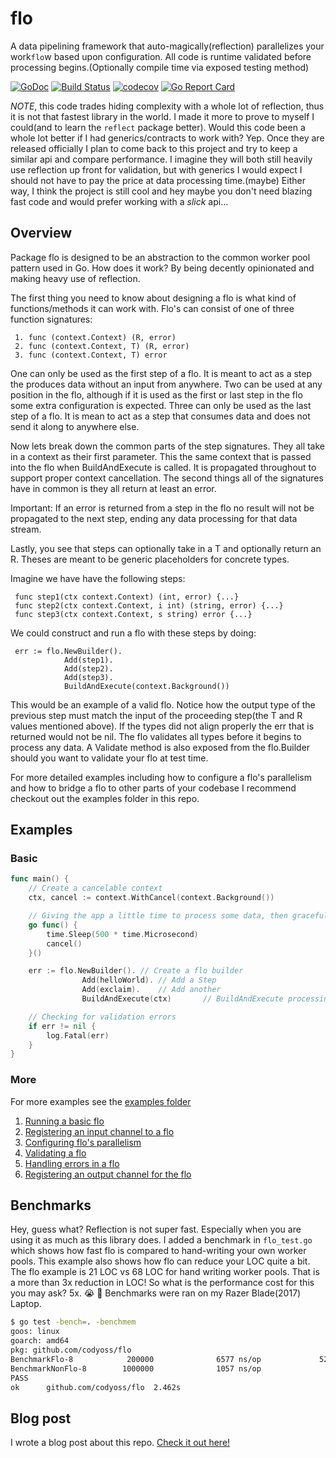 # flo

A data pipelining framework that auto-magically(reflection) parallelizes your work`flo`w based upon configuration. All
code is runtime validated before processing begins.(Optionally compile time via exposed testing method)

[![GoDoc](https://godoc.org/github.com/codyoss/flo?status.svg)](https://godoc.org/github.com/codyoss/flo)
[![Build Status](https://cloud.drone.io/api/badges/codyoss/flo/status.svg)](https://cloud.drone.io/codyoss/flo)
[![codecov](https://codecov.io/gh/codyoss/flo/branch/master/graph/badge.svg)](https://codecov.io/gh/codyoss/flo)
[![Go Report Card](https://goreportcard.com/badge/github.com/codyoss/flo)](https://goreportcard.com/report/github.com/codyoss/flo)

*NOTE*, this code trades hiding complexity with a whole lot of reflection, thus it is not that fastest library in the
world. I made it more to prove to myself I could(and to learn the `reflect` package better). Would this code been a
whole lot better if I had generics/contracts to work with? Yep. Once they are released officially I plan to come back to
this project and try to keep a similar api and compare performance. I imagine they will both still heavily use
reflection up front for validation, but with generics I would expect I should not have to pay the price at data
processing time.(maybe) Either way, I think the project is still cool and hey maybe you don't need blazing fast code
and would prefer working with a _slick_ api...

## Overview

Package flo is designed to be an abstraction to the common worker pool pattern used in Go. How does it work? By being
decently opinionated and making heavy use of reflection.

The first thing you need to know about designing a flo is what kind of functions/methods it can work with. Flo's can
consist of one of three function signatures:

```text
 1. func (context.Context) (R, error)
 2. func (context.Context, T) (R, error)
 3. func (context.Context, T) error
```

One can only be used as the first step of a flo. It is meant to act as a step the produces data without an input from
anywhere. Two can be used at any position in the flo, although if it is used as the first or last step in the flo
some extra configuration is expected. Three can only be used as the last step of a flo. It is mean to act as a step
that consumes data and does not send it along to anywhere else.

Now lets break down the common parts of the step signatures. They all take in a context as their first parameter.
This the same context that is passed into the flo when BuildAndExecute is called. It is propagated throughout to
support proper context cancellation. The second things all of the signatures have in common is they all return at
least an error.

Important: If an error is returned from a step in the flo no result will not be propagated to the next step, ending
any data processing for that data stream.

Lastly, you see that steps can optionally take in a T and optionally return an R. Theses are meant to be generic
placeholders for concrete types.

Imagine we have have the following steps:

```text
 func step1(ctx context.Context) (int, error) {...}
 func step2(ctx context.Context, i int) (string, error) {...}
 func step3(ctx context.Context, s string) error {...}
```

We could construct and run a flo with these steps by doing:

```golang
 err := flo.NewBuilder().
            Add(step1).
            Add(step2).
            Add(step3).
            BuildAndExecute(context.Background())
```

This would be an example of a valid flo. Notice how the output type of the previous step must match the input of the
proceeding step(the T and R values mentioned above). If the types did not align properly the err that is returned
would not be nil. The flo validates all types before it begins to process any data. A Validate method is also exposed
from the flo.Builder should you want to validate your flo at test time.

For more detailed examples including how to configure a flo's parallelism and how to bridge a flo to other parts of
your codebase I recommend checkout out the examples folder in this repo.

## Examples

### Basic

```go
func main() {
    // Create a cancelable context
    ctx, cancel := context.WithCancel(context.Background())

    // Giving the app a little time to process some data, then gracefully shutdown.
    go func() {
        time.Sleep(500 * time.Microsecond)
        cancel()
    }()

    err := flo.NewBuilder(). // Create a flo builder
                Add(helloWorld). // Add a Step
                Add(exclaim).    // Add another
                BuildAndExecute(ctx)       // BuildAndExecute processing(this blocks if there is no error)

    // Checking for validation errors
    if err != nil {
        log.Fatal(err)
    }
}
```

### More

For more examples see the [examples folder](examples/)

1. [Running a basic flo](examples/01-basic/main.go)
2. [Registering an input channel to a flo](examples/02-input-channel/main.go)
3. [Configuring flo's parallelism](examples/03-configure-parallelism/main.go)
4. [Validating a flo](examples/04-validation/main.go)
5. [Handling errors in a flo](examples/05-error-handling/main.go)
6. [Registering an output channel for the flo](examples/06-output-channel/main.go)

## Benchmarks

Hey, guess what? Reflection is not super fast. Especially when you are using it as much as this library does. I added
a benchmark in `flo_test.go` which shows how fast flo is compared to hand-writing your own worker pools. This
example also shows how flo can reduce your LOC quite a bit. The flo example is 21 LOC vs 68 LOC for hand writing worker
pools. That is a more than 3x reduction in LOC! So what is the performance cost for this you may ask? 5x.
:sob: :panda_face: Benchmarks were ran on my Razer Blade(2017) Laptop.

```bash
$ go test -bench=. -benchmem
goos: linux
goarch: amd64
pkg: github.com/codyoss/flo
BenchmarkFlo-8            200000              6577 ns/op             520 B/op         12 allocs/op
BenchmarkNonFlo-8        1000000              1057 ns/op               0 B/op          0 allocs/op
PASS
ok      github.com/codyoss/flo  2.462s
```

## Blog post

I wrote a blog post about this repo. [Check it out here!](https://medium.com/@the.cody.oss/reflecting-on-worker-pools-in-go-7f91f05a5f01)